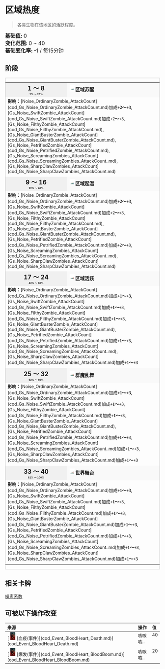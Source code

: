 # 区域热度  
> 各类生物在该地区的活跃程度。  
  
<div style="font-size:1.2em"><b>基础值: </b> 0 </div>  
<div style="font-size:1.2em"><b>变化范围: </b> 0 ~ 40 </div>  
<div style="font-size:1.2em"><b>基础变化率: </b> -1 / 每15分钟 </div>  
  
## 阶段  
<div  style="border:1px solid #BBB"><table><tr style="height:2em;"><td style="background-color:#F0F0F0;text-align:center;width:180px;font-size:1.4em;font-weight:bold;vertical-align:middle;"><div>1 ～ 8<div><div style="font-size:0.4em">2% ～ 20%</div></td><td colspan=2 style="font-size:1.1em;vertical-align:middle;background-color:#F9F9F9;"><div><b><div style="width:20px;display:inline-block;text-align:center"><img decoding="async" src="Sprite/cod/Gs_NoiseFactor_LevelOne.jpg" href="a.md" style="max-width:20px;max-height:20px;"></div>区域苏醒</b></div><div style="font-size:0.8em;padding-top:4px;"></div></td></tr><tr><td colspan=2><b>影响：</b>[Noise_OrdinaryZombie_AttackCount](cod_Gs_Noise_OrdinaryZombie_AttackCount.md)加成<span style="font-family:ui-monospace"><b>+2～+3</b></span>, [Gs_Noise_SwiftZombie_AttackCount](cod_Gs_Noise_SwiftZombie_AttackCount.md)加成<span style="font-family:ui-monospace"><b>+2～+3</b></span>, [Gs_Noise_FilthyZombie_AttackCount](cod_Gs_Noise_FilthyZombie_AttackCount.md), [Gs_Noise_GiantBusterZombie_AttackCount](cod_Gs_Noise_GiantBusterZombie_AttackCount.md), [Gs_Noise_PetrifiedZombie_AttackCount](cod_Gs_Noise_PetrifiedZombie_AttackCount.md), [Gs_Noise_ScreamingZombies_AttackCount](cod_Gs_Noise_ScreamingZombies_AttackCount..md), [Gs_Noise_SharpClawZombies_AttackCount](cod_Gs_Noise_SharpClawZombies_AttackCount.md)</td></tr><tr><td colspan=2></td></tr><tr style="height:2em;"><td style="background-color:#F0F0F0;text-align:center;width:180px;font-size:1.4em;font-weight:bold;vertical-align:middle;"><div>9 ～ 16<div><div style="font-size:0.4em">22% ～ 40%</div></td><td colspan=2 style="font-size:1.1em;vertical-align:middle;background-color:#F9F9F9;"><div><b><div style="width:20px;display:inline-block;text-align:center"><img decoding="async" src="Sprite/cod/Gs_NoiseFactor_LevelOne.jpg" href="a.md" style="max-width:20px;max-height:20px;"></div>区域起温</b></div><div style="font-size:0.8em;padding-top:4px;"></div></td></tr><tr><td colspan=2><b>影响：</b>[Noise_OrdinaryZombie_AttackCount](cod_Gs_Noise_OrdinaryZombie_AttackCount.md)加成<span style="font-family:ui-monospace"><b>+2～+3</b></span>, [Gs_Noise_SwiftZombie_AttackCount](cod_Gs_Noise_SwiftZombie_AttackCount.md)加成<span style="font-family:ui-monospace"><b>+2～+3</b></span>, [Gs_Noise_FilthyZombie_AttackCount](cod_Gs_Noise_FilthyZombie_AttackCount.md), [Gs_Noise_GiantBusterZombie_AttackCount](cod_Gs_Noise_GiantBusterZombie_AttackCount.md), [Gs_Noise_PetrifiedZombie_AttackCount](cod_Gs_Noise_PetrifiedZombie_AttackCount.md)加成<span style="font-family:ui-monospace"><b>+2～+3</b></span>, [Gs_Noise_ScreamingZombies_AttackCount](cod_Gs_Noise_ScreamingZombies_AttackCount..md), [Gs_Noise_SharpClawZombies_AttackCount](cod_Gs_Noise_SharpClawZombies_AttackCount.md)</td></tr><tr><td colspan=2></td></tr><tr style="height:2em;"><td style="background-color:#F0F0F0;text-align:center;width:180px;font-size:1.4em;font-weight:bold;vertical-align:middle;"><div>17 ～ 24<div><div style="font-size:0.4em">42% ～ 60%</div></td><td colspan=2 style="font-size:1.1em;vertical-align:middle;background-color:#F9F9F9;"><div><b><div style="width:20px;display:inline-block;text-align:center"><img decoding="async" src="Sprite/cod/Gs_NoiseFactor_LevelThree.jpg" href="a.md" style="max-width:20px;max-height:20px;"></div>区域活跃</b></div><div style="font-size:0.8em;padding-top:4px;"></div></td></tr><tr><td colspan=2><b>影响：</b>[Noise_OrdinaryZombie_AttackCount](cod_Gs_Noise_OrdinaryZombie_AttackCount.md)加成<span style="font-family:ui-monospace"><b>+1～+3</b></span>, [Gs_Noise_SwiftZombie_AttackCount](cod_Gs_Noise_SwiftZombie_AttackCount.md)加成<span style="font-family:ui-monospace"><b>+1～+3</b></span>, [Gs_Noise_FilthyZombie_AttackCount](cod_Gs_Noise_FilthyZombie_AttackCount.md)加成<span style="font-family:ui-monospace"><b>+1～+3</b></span>, [Gs_Noise_GiantBusterZombie_AttackCount](cod_Gs_Noise_GiantBusterZombie_AttackCount.md), [Gs_Noise_PetrifiedZombie_AttackCount](cod_Gs_Noise_PetrifiedZombie_AttackCount.md)加成<span style="font-family:ui-monospace"><b>+1～+3</b></span>, [Gs_Noise_ScreamingZombies_AttackCount](cod_Gs_Noise_ScreamingZombies_AttackCount..md), [Gs_Noise_SharpClawZombies_AttackCount](cod_Gs_Noise_SharpClawZombies_AttackCount.md)加成<span style="font-family:ui-monospace"><b>+1～+3</b></span></td></tr><tr><td colspan=2></td></tr><tr style="height:2em;"><td style="background-color:#F0F0F0;text-align:center;width:180px;font-size:1.4em;font-weight:bold;vertical-align:middle;"><div>25 ～ 32<div><div style="font-size:0.4em">62% ～ 80%</div></td><td colspan=2 style="font-size:1.1em;vertical-align:middle;background-color:#F9F9F9;"><div><b><div style="width:20px;display:inline-block;text-align:center"><img decoding="async" src="Sprite/cod/Gs_NoiseFactor_LevelThree.jpg" href="a.md" style="max-width:20px;max-height:20px;"></div>群魔乱舞</b></div><div style="font-size:0.8em;padding-top:4px;"></div></td></tr><tr><td colspan=2><b>影响：</b>[Noise_OrdinaryZombie_AttackCount](cod_Gs_Noise_OrdinaryZombie_AttackCount.md)加成<span style="font-family:ui-monospace"><b>+1～+3</b></span>, [Gs_Noise_SwiftZombie_AttackCount](cod_Gs_Noise_SwiftZombie_AttackCount.md)加成<span style="font-family:ui-monospace"><b>+1～+3</b></span>, [Gs_Noise_FilthyZombie_AttackCount](cod_Gs_Noise_FilthyZombie_AttackCount.md)加成<span style="font-family:ui-monospace"><b>+1～+3</b></span>, [Gs_Noise_GiantBusterZombie_AttackCount](cod_Gs_Noise_GiantBusterZombie_AttackCount.md), [Gs_Noise_PetrifiedZombie_AttackCount](cod_Gs_Noise_PetrifiedZombie_AttackCount.md)加成<span style="font-family:ui-monospace"><b>+1～+3</b></span>, [Gs_Noise_ScreamingZombies_AttackCount](cod_Gs_Noise_ScreamingZombies_AttackCount..md)加成<span style="font-family:ui-monospace"><b>+1～+3</b></span>, [Gs_Noise_SharpClawZombies_AttackCount](cod_Gs_Noise_SharpClawZombies_AttackCount.md)加成<span style="font-family:ui-monospace"><b>+1～+3</b></span></td></tr><tr><td colspan=2></td></tr><tr style="height:2em;"><td style="background-color:#F0F0F0;text-align:center;width:180px;font-size:1.4em;font-weight:bold;vertical-align:middle;"><div>33 ～ 40<div><div style="font-size:0.4em">82% ～ 100%</div></td><td colspan=2 style="font-size:1.1em;vertical-align:middle;background-color:#F9F9F9;"><div><b><div style="width:20px;display:inline-block;text-align:center"><img decoding="async" src="Sprite/cod/Gs_NoiseFactor_LevelThree.jpg" href="a.md" style="max-width:20px;max-height:20px;"></div>世界舞台</b></div><div style="font-size:0.8em;padding-top:4px;"></div></td></tr><tr><td colspan=2><b>影响：</b>[Noise_OrdinaryZombie_AttackCount](cod_Gs_Noise_OrdinaryZombie_AttackCount.md)加成<span style="font-family:ui-monospace"><b>+1～+3</b></span>, [Gs_Noise_SwiftZombie_AttackCount](cod_Gs_Noise_SwiftZombie_AttackCount.md)加成<span style="font-family:ui-monospace"><b>+1～+3</b></span>, [Gs_Noise_FilthyZombie_AttackCount](cod_Gs_Noise_FilthyZombie_AttackCount.md)加成<span style="font-family:ui-monospace"><b>+1～+3</b></span>, [Gs_Noise_GiantBusterZombie_AttackCount](cod_Gs_Noise_GiantBusterZombie_AttackCount.md)加成<span style="font-family:ui-monospace"><b>+1～+3</b></span>, [Gs_Noise_PetrifiedZombie_AttackCount](cod_Gs_Noise_PetrifiedZombie_AttackCount.md)加成<span style="font-family:ui-monospace"><b>+1～+3</b></span>, [Gs_Noise_ScreamingZombies_AttackCount](cod_Gs_Noise_ScreamingZombies_AttackCount..md)加成<span style="font-family:ui-monospace"><b>+1～+3</b></span>, [Gs_Noise_SharpClawZombies_AttackCount](cod_Gs_Noise_SharpClawZombies_AttackCount.md)加成<span style="font-family:ui-monospace"><b>+1～+3</b></span></td></tr><tr><td colspan=2></td></tr></table></div>  
  
## 相关卡牌  
[噪声系数](cod_Gs_NoiseLevel.md)  
  
## 可被以下操作改变  
<table class="table table-bordered" data-toggle="table"  ><thead style=""><tr ><th  style="text-align:left;vertical-align:top;"  >来源</th><th  style="text-align:left;vertical-align:top;"  >操作</th><th  style="text-align:left;vertical-align:top;"  data-sortable="true"  >值</th></tr></thead><tr ><td  style="text-align:left;vertical-align:top;"  >[<div style="width:25px;display:inline-block;text-align:center"><img decoding="async" src="Sprite/cod/Nc_BloodHeart.png" href="a.md" style="max-width:25px;max-height:25px;"></div>[血疫(事件)](cod_Event_BloodHeart_Death.md)](cod_Event_BloodHeart_Death.md)</td><td  style="text-align:left;vertical-align:top;"  >咳咳咳..</td><td  style="text-align:left;vertical-align:top;"  >40</td></tr><tr ><td  style="text-align:left;vertical-align:top;"  >[<div style="width:25px;display:inline-block;text-align:center"><img decoding="async" src="Sprite/cod/Nc_BloodHeart.png" href="a.md" style="max-width:25px;max-height:25px;"></div>[爆发(事件)](cod_Event_BloodHeart_BloodBoom.md)](cod_Event_BloodHeart_BloodBoom.md)</td><td  style="text-align:left;vertical-align:top;"  >咳咳咳..</td><td  style="text-align:left;vertical-align:top;"  >20</td></tr></tbody></table>  
  


<script>document.title="区域热度 - 卡牌生存百科 Card Survival Wiki";</script>